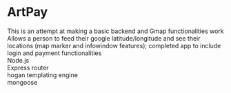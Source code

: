 
# ArtPay
This is an attempt at making a basic backend and Gmap functionalities work <br>
Allows a person to feed their google latitude/longitude and see their locations (map marker and infowindow features); completed app to include login and payment functionalities<br>
Node.js<br>
Express router<br>
hogan templating engine<br>
mongoose

